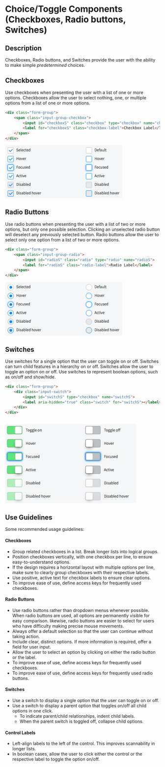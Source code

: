 # Choice/Toggle Components (Checkboxes, Radio buttons, Switches)

## Description

Checkboxes, Radio buttons, and Switches provide the user with the ability to make simple _predetermined_ choices.

## Checkboxes
Use checkboxes when presenting the user with a list of one or more options. Checkboxes allow the user to select nothing, one, or multiple options from a list of one or more options.
```HTML
<div class="form-group">
	<span class="input-group-checkbox">
		<input id="checkboxS" class="checkbox" type="checkbox" name="checkboxS">
		<label for="checkboxS" class="checkbox-label">Checkbox Label</label>
	</span>
</div>
```
![alt text](../images/checkboxes.png "Checkboxes")

## Radio Buttons
Use radio buttons when presenting the user with a list of two or more options, but only one possible selection. Clicking an unselected radio button will deselect any previously selected button. Radio buttons allow the user to select only one option from a list of two or more options.
```HTML
<div class="form-group">
	<span class="input-group-radio">
		<input id="radioS" class="radio" type="radio" name="radioS">
		<label for="radioS" class="radio-label">Radio Label</label>
	</span> 
</div>
```
![alt text](../images/radio.png "Radio")

## Switches
Use switches for a single option that the user can toggle on or off. Switches can turn child features in a hierarchy on or off.  Switches allow the user to toggle an option on or off. Use switches to represent boolean options, such as on/off and show/hide.
```HTML
<div class="form-group">
	<div class="input-switch">
		<input id="switchS" type="checkbox" name="switchS">
		<label aria-hidden="true" class="switch" for="switchS"></label>
	</div>
</div>
```
![alt text](../images/toggle.png "Switches")
---
## Use Guidelines

Some recommended usage guidelines:

#### Checkboxes
* Group related checkboxes in a list. Break longer lists into logical groups.
* Position checkboxes vertically, with one checkbox per line, to ensure easy-to-understand options.
* If the design requires a horizontal layout with multiple options per line, make sure to clearly group checkboxes with their respective labels.
* Use positive, active text for checkbox labels to ensure clear options.
* To improve ease of use, define access keys for frequently used checkboxes.

#### Radio Buttons
* Use radio buttons rather than dropdown menus whenever possible. When radio buttons are used, all options are permanently visible for easy comparison. likewise, radio buttons are easier to select for users who have difficulty making precise mouse movements.
* Always offer a default selection so that the user can continue without taking action.
* Include clear, distinct options. If more information is required, offer a field for user input.
* Allow the user to select an option by clicking on either the radio button or the label.
* To improve ease of use, define access keys for frequently used checkboxes.
* To improve ease of use, define access keys for frequently used radio buttons.

#### Switches
* Use a switch to display a single option that the user can toggle on or off.
* Use a switch to display a parent option that toggles on/off all child options in one click.
  * To indicate parent/child relationships, indent child labels.
  * When the parent switch is toggled off, collapse child options.

#### Control Labels
* Left-align labels to the left of the control. This improves scannability in longer lists.
* In boolean cases, allow the user to click either the control or the respective label to toggle the option on/off.

